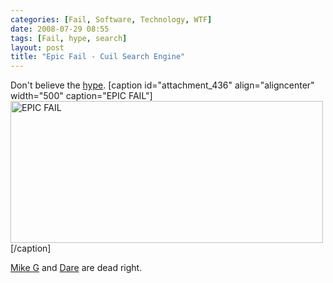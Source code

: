 ```yaml
---
categories: [Fail, Software, Technology, WTF]
date: 2008-07-29 08:55
tags: [Fail, hype, search]
layout: post
title: "Epic Fail - Cuil Search Engine"
---
```

Don't believe the <a href="http://www.hurricanesoftwares.com/posts/ex-google-engineers-launched-cuil-a-better-search-engine/" title="Cuil">hype</a>.
[caption id="attachment_436" align="aligncenter" width="500" caption="EPIC FAIL"]<img src="/uploads/2008/07/cuil_fail.png" alt="EPIC FAIL" title="Cuil" width="500" height="227" class="size-full wp-image-436" />[/caption]

<a href="http://twitter.com/MikeG1/statuses/870514922">Mike G</a> and <a href="http://twitter.com/Carnage4Life/statuses/870561061">Dare</a> are dead right.
